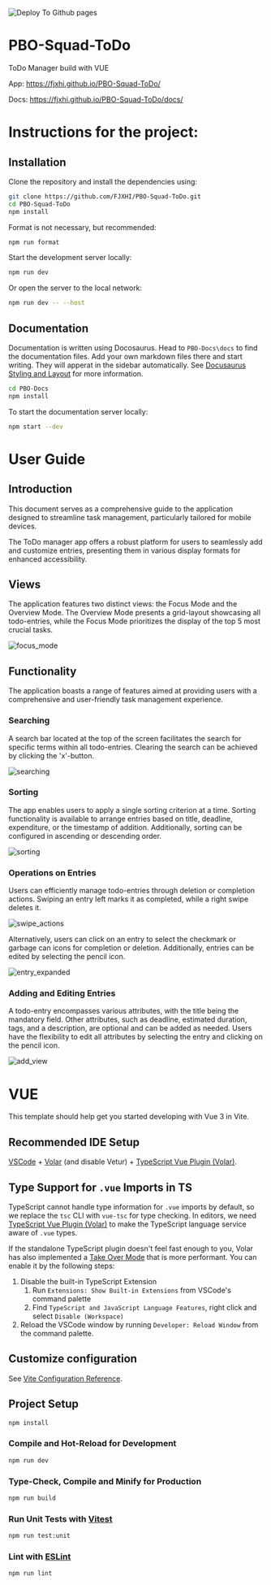 ![Deploy To Github pages](https://github.com/FJXHI/PBO-Squad-ToDo/actions/workflows/deploy-docs-and-vue.yml/badge.svg)

# PBO-Squad-ToDo

ToDo Manager build with VUE

App:
https://fjxhi.github.io/PBO-Squad-ToDo/

Docs:
https://fjxhi.github.io/PBO-Squad-ToDo/docs/

# Instructions for the project:

## Installation

Clone the repository and install the dependencies using:

```sh
git clone https://github.com/FJXHI/PBO-Squad-ToDo.git
cd PBO-Squad-ToDo
npm install
```

Format is not necessary, but recommended:

```sh
npm run format
```

Start the development server locally:

```sh
npm run dev
```

Or open the server to the local network:

```sh
npm run dev -- --host
```

## Documentation

Documentation is written using Docosaurus.
Head to `PBO-Docs\docs` to find the documentation files. Add your own markdown files there and start writing. They will
apperat in the sidebar automatically.
See [Docusaurus Styling and Layout](https://docusaurus.io/docs/styling-layout) for more information.

```sh
cd PBO-Docs
npm install
```

To start the documentation server locally:

```sh
npm start --dev
```

# User Guide

## Introduction

This document serves as a comprehensive guide to the application designed to streamline task management, particularly
tailored for mobile devices.

The ToDo manager app offers a robust platform for users to seamlessly add and customize entries, presenting them in
various display formats for enhanced accessibility.

## Views

The application features two distinct views: the Focus Mode and the Overview Mode. The Overview Mode presents a
grid-layout showcasing all todo-entries, while the Focus Mode prioritizes the display of the top 5 most crucial tasks.

![focus_mode](PBO-Docs/static/img/focus_mode.png)

## Functionality

The application boasts a range of features aimed at providing users with a comprehensive and user-friendly task
management experience.

### Searching

A search bar located at the top of the screen facilitates the search for specific terms within all todo-entries.
Clearing the search can be achieved by clicking the 'x'-button.

![searching](PBO-Docs/static/img/searching.png)

### Sorting

The app enables users to apply a single sorting criterion at a time. Sorting functionality is available to arrange
entries based on title, deadline, expenditure, or the timestamp of addition. Additionally, sorting can be configured in
ascending or descending order.

![sorting](PBO-Docs/static/img/sorting.png)

### Operations on Entries

Users can efficiently manage todo-entries through deletion or completion actions. Swiping an entry left marks it as
completed, while a right swipe deletes it. 

![swipe_actions](PBO-Docs/static/img/swipe_actions.png)

Alternatively, users can click on an entry to select the checkmark or garbage
can icons for completion or deletion. Additionally, entries can be edited by selecting the pencil icon.

![entry_expanded](PBO-Docs/static/img/entry_expanded.png)

### Adding and Editing Entries

A todo-entry encompasses various attributes, with the title being the mandatory field. Other attributes, such as
deadline, estimated duration, tags, and a description, are optional and can be added as needed. Users have the
flexibility to edit all attributes by selecting the entry and clicking on the pencil icon.

![add_view](PBO-Docs/static/img/add_view.png)

# VUE

This template should help get you started developing with Vue 3 in Vite.

## Recommended IDE Setup

[VSCode](https://code.visualstudio.com/) + [Volar](https://marketplace.visualstudio.com/items?itemName=Vue.volar) (and
disable
Vetur) + [TypeScript Vue Plugin (Volar)](https://marketplace.visualstudio.com/items?itemName=Vue.vscode-typescript-vue-plugin).

## Type Support for `.vue` Imports in TS

TypeScript cannot handle type information for `.vue` imports by default, so we replace the `tsc` CLI with `vue-tsc` for
type checking. In editors, we
need [TypeScript Vue Plugin (Volar)](https://marketplace.visualstudio.com/items?itemName=Vue.vscode-typescript-vue-plugin)
to make the TypeScript language service aware of `.vue` types.

If the standalone TypeScript plugin doesn't feel fast enough to you, Volar has also implemented
a [Take Over Mode](https://github.com/johnsoncodehk/volar/discussions/471#discussioncomment-1361669) that is more
performant. You can enable it by the following steps:

1. Disable the built-in TypeScript Extension
    1) Run `Extensions: Show Built-in Extensions` from VSCode's command palette
    2) Find `TypeScript and JavaScript Language Features`, right click and select `Disable (Workspace)`
2. Reload the VSCode window by running `Developer: Reload Window` from the command palette.

## Customize configuration

See [Vite Configuration Reference](https://vitejs.dev/config/).

## Project Setup

```sh
npm install
```

### Compile and Hot-Reload for Development

```sh
npm run dev
```

### Type-Check, Compile and Minify for Production

```sh
npm run build
```

### Run Unit Tests with [Vitest](https://vitest.dev/)

```sh
npm run test:unit
```

### Lint with [ESLint](https://eslint.org/)

```sh
npm run lint
```
